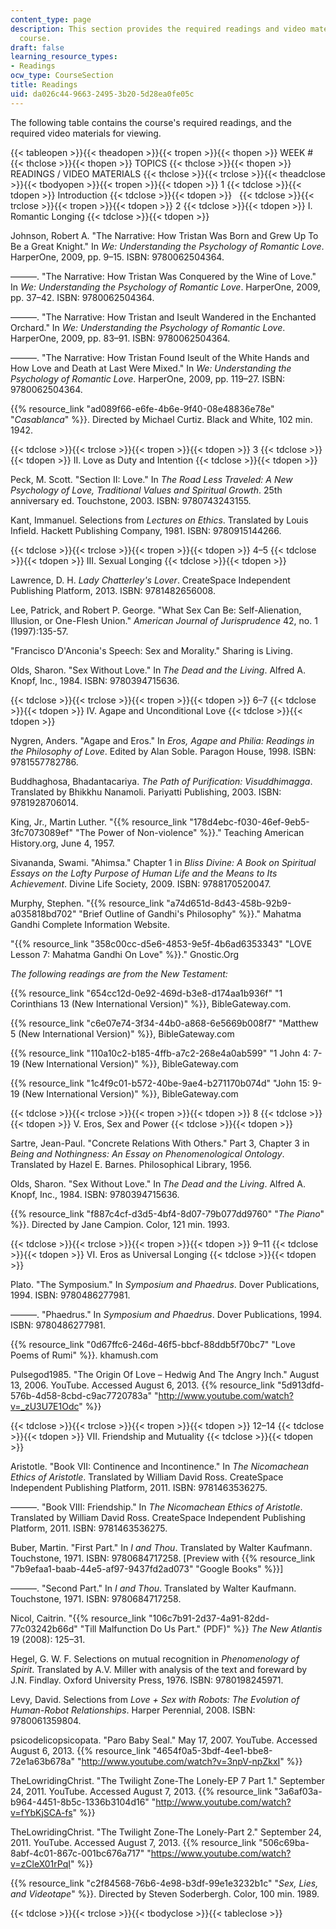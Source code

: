 ```yaml
---
content_type: page
description: This section provides the required readings and video materials for the
  course.
draft: false
learning_resource_types:
- Readings
ocw_type: CourseSection
title: Readings
uid: da026c44-9663-2495-3b20-5d28ea0fe05c
---
```

The following table contains the course's required readings, and the required video materials for viewing.

{{< tableopen >}}{{< theadopen >}}{{< tropen >}}{{< thopen >}}
WEEK #
{{< thclose >}}{{< thopen >}}
TOPICS
{{< thclose >}}{{< thopen >}}
READINGS / VIDEO MATERIALS
{{< thclose >}}{{< trclose >}}{{< theadclose >}}{{< tbodyopen >}}{{< tropen >}}{{< tdopen >}}
1
{{< tdclose >}}{{< tdopen >}}
Introduction
{{< tdclose >}}{{< tdopen >}}
 
{{< tdclose >}}{{< trclose >}}{{< tropen >}}{{< tdopen >}}
2
{{< tdclose >}}{{< tdopen >}}
I. Romantic Longing
{{< tdclose >}}{{< tdopen >}}

Johnson, Robert A. "The Narrative: How Tristan Was Born and Grew Up To Be a Great Knight." In *We: Understanding the Psychology of Romantic Love*. HarperOne, 2009, pp. 9–15. ISBN: 9780062504364. 

———. "The Narrative: How Tristan Was Conquered by the Wine of Love." In *We: Understanding the Psychology of Romantic Love*. HarperOne, 2009, pp. 37–42. ISBN: 9780062504364.

———. "The Narrative: How Tristan and Iseult Wandered in the Enchanted Orchard." In *We: Understanding the Psychology of Romantic Love*. HarperOne, 2009, pp. 83–91. ISBN: 9780062504364. 

———. "The Narrative: How Tristan Found Iseult of the White Hands and How Love and Death at Last Were Mixed." In *We: Understanding the Psychology of Romantic Love*. HarperOne, 2009, pp. 119–27. ISBN: 9780062504364. 

{{% resource_link "ad089f66-e6fe-4b6e-9f40-08e48836e78e" "*Casablanca*" %}}. Directed by Michael Curtiz. Black and White, 102 min. 1942.

{{< tdclose >}}{{< trclose >}}{{< tropen >}}{{< tdopen >}}
3
{{< tdclose >}}{{< tdopen >}}
II. Love as Duty and Intention
{{< tdclose >}}{{< tdopen >}}

Peck, M. Scott. "Section II: Love." In *The Road Less Traveled: A New Psychology of Love, Traditional Values and Spiritual Growth*. 25th anniversary ed. Touchstone, 2003. ISBN: 9780743243155.

Kant, Immanuel. Selections from *Lectures on Ethics*. Translated by Louis Infield. Hackett Publishing Company, 1981. ISBN: 9780915144266.

{{< tdclose >}}{{< trclose >}}{{< tropen >}}{{< tdopen >}}
4–5
{{< tdclose >}}{{< tdopen >}}
III. Sexual Longing
{{< tdclose >}}{{< tdopen >}}

Lawrence, D. H. *Lady Chatterley's Lover*. CreateSpace Independent Publishing Platform, 2013. ISBN: 9781482656008.

Lee, Patrick, and Robert P. George. "What Sex Can Be: Self-Alienation, Illusion, or One-Flesh Union." *American Journal of Jurisprudence* 42, no. 1 (1997):135-57.

"Francisco D'Anconia's Speech: Sex and Morality." Sharing is Living.

Olds, Sharon. "Sex Without Love." In *The Dead and the Living*. Alfred A. Knopf, Inc., 1984. ISBN: 9780394715636.

{{< tdclose >}}{{< trclose >}}{{< tropen >}}{{< tdopen >}}
6–7
{{< tdclose >}}{{< tdopen >}}
IV. Agape and Unconditional Love
{{< tdclose >}}{{< tdopen >}}

Nygren, Anders. "Agape and Eros." In *Eros,* *Agape and Philia: Readings in the Philosophy of Love*. Edited by Alan Soble. Paragon House, 1998. ISBN: 9781557782786.

Buddhaghosa, Bhadantacariya. *The Path of Purification: Visuddhimagga*. Translated by Bhikkhu Nanamoli. Pariyatti Publishing, 2003. ISBN: 9781928706014.

King, Jr., Martin Luther. "{{% resource_link "178d4ebc-f030-46ef-9eb5-3fc7073089ef" "The Power of Non-violence" %}}." Teaching American History.org, June 4, 1957.

Sivananda, Swami. "Ahimsa." Chapter 1 in *Bliss Divine: A Book on Spiritual Essays on the Lofty Purpose of Human Life and the Means to Its Achievement*. Divine Life Society, 2009. ISBN: 9788170520047.

Murphy, Stephen. "{{% resource_link "a74d651d-8d43-458b-92b9-a035818bd702" "Brief Outline of Gandhi's Philosophy" %}}." Mahatma Gandhi Complete Information Website.

"{{% resource_link "358c00cc-d5e6-4853-9e5f-4b6ad6353343" "LOVE Lesson 7: Mahatma Gandhi On Love" %}}." Gnostic.Org

*The following readings are from the New Testament:*

{{% resource_link "654cc12d-0e92-469d-b3e8-d174aa1b936f" "1 Corinthians 13 (New International Version)" %}}, BibleGateway.com.

{{% resource_link "c6e07e74-3f34-44b0-a868-6e5669b008f7" "Matthew 5 (New International Version)" %}}, BibleGateway.com

{{% resource_link "110a10c2-b185-4ffb-a7c2-268e4a0ab599" "1 John 4: 7-19 (New International Version)" %}}, BibleGateway.com

{{% resource_link "1c4f9c01-b572-40be-9ae4-b271170b074d" "John 15: 9-19 (New International Version)" %}}, BibleGateway.com

{{< tdclose >}}{{< trclose >}}{{< tropen >}}{{< tdopen >}}
8
{{< tdclose >}}{{< tdopen >}}
V. Eros, Sex and Power
{{< tdclose >}}{{< tdopen >}}

Sartre, Jean-Paul. "Concrete Relations With Others." Part 3, Chapter 3 in *Being and Nothingness: An Essay on Phenomenological Ontology*. Translated by Hazel E. Barnes. Philosophical Library, 1956.

Olds, Sharon. "Sex Without Love." In *The Dead and the Living*. Alfred A. Knopf, Inc., 1984. ISBN: 9780394715636.

{{% resource_link "f887c4cf-d3d5-4bf4-8d07-79b077dd9760" "*The Piano*" %}}. Directed by Jane Campion. Color, 121 min. 1993.

{{< tdclose >}}{{< trclose >}}{{< tropen >}}{{< tdopen >}}
9–11
{{< tdclose >}}{{< tdopen >}}
VI. Eros as Universal Longing
{{< tdclose >}}{{< tdopen >}}

Plato. "The Symposium." In *Symposium and Phaedrus*. Dover Publications, 1994. ISBN: 9780486277981.

———. "Phaedrus." In *Symposium and Phaedrus*. Dover Publications, 1994. ISBN: 9780486277981.

{{% resource_link "0d67ffc6-246d-46f5-bbcf-88ddb5f70bc7" "Love Poems of Rumi" %}}. khamush.com

Pulsegod1985. "The Origin Of Love – Hedwig And The Angry Inch." August 13, 2006. YouTube. Accessed August 6, 2013. {{% resource_link "5d913dfd-576b-4d58-8cbd-c9ac7720783a" "http://www.youtube.com/watch?v=_zU3U7E1Odc" %}}

{{< tdclose >}}{{< trclose >}}{{< tropen >}}{{< tdopen >}}
12–14
{{< tdclose >}}{{< tdopen >}}
VII. Friendship and Mutuality
{{< tdclose >}}{{< tdopen >}}

Aristotle. "Book VII: Continence and Incontinence." In *The Nicomachean Ethics of Aristotle*. Translated by William David Ross. CreateSpace Independent Publishing Platform, 2011. ISBN: 9781463536275.

———. "Book VIII: Friendship." In *The Nicomachean Ethics of Aristotle*. Translated by William David Ross. CreateSpace Independent Publishing Platform, 2011. ISBN: 9781463536275.

Buber, Martin. "First Part." In *I and Thou*. Translated by Walter Kaufmann. Touchstone, 1971. ISBN: 9780684717258. \[Preview with {{% resource_link "7b9efaa1-baab-44e5-af97-9437fd2ad073" "Google Books" %}}\]

———. "Second Part." In *I and Thou*. Translated by Walter Kaufmann. Touchstone, 1971. ISBN: 9780684717258.

Nicol, Caitrin. "{{% resource_link "106c7b91-2d37-4a91-82dd-77c03242b66d" "Till Malfunction Do Us Part.\" (PDF)" %}} *The New Atlantis* 19 (2008): 125–31.

Hegel, G. W. F. Selections on mutual recognition in *Phenomenology of Spirit*. Translated by A.V. Miller with analysis of the text and foreward by J.N. Findlay. Oxford University Press, 1976. ISBN: 9780198245971.

Levy, David. Selections from *Love + Sex with Robots: The Evolution of Human-Robot Relationships*. Harper Perennial, 2008. ISBN: 9780061359804.

psicodelicopsicopata. "Paro Baby Seal." May 17, 2007. YouTube. Accessed August 6, 2013. {{% resource_link "4654f0a5-3bdf-4ee1-bbe8-72e1a63b678a" "http://www.youtube.com/watch?v=3npV-npZkxI" %}}

TheLowridingChrist. "The Twilight Zone-The Lonely-EP 7 Part 1." September 24, 2011. YouTube. Accessed August 7, 2013. {{% resource_link "3a6af03a-b964-4451-8b5c-1336b3104d16" "http://www.youtube.com/watch?v=fYbKjSCA-fs" %}}

TheLowridingChrist. "The Twilight Zone-The Lonely-Part 2." September 24, 2011. YouTube. Accessed August 7, 2013. {{% resource_link "506c69ba-8abf-4c01-867c-001bc676a717" "https://www.youtube.com/watch?v=zCleX01rPqI" %}}

{{% resource_link "c2f84568-76b6-4e98-b3df-99e1e3232b1c" "*Sex, Lies, and Videotape*" %}}. Directed by Steven Soderbergh. Color, 100 min. 1989.

{{< tdclose >}}{{< trclose >}}{{< tbodyclose >}}{{< tableclose >}}
